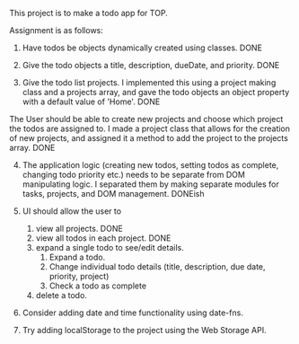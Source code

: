 This project is to make a todo app for TOP.

Assignment is as follows:

1. Have todos be objects dynamically created using classes. DONE

2. Give the todo objects a title, description, dueDate, and priority. DONE

3. Give the todo list projects. I implemented this using a project making class and a projects array, and gave the todo objects an object property with a default value of 'Home'. DONE

The User should be able to create new projects and choose which project the todos are assigned to. I made a project class that allows for the creation of new projects, and assigned it a method to add the project to the projects array. DONE

4. The application logic (creating new todos, setting todos as complete, changing todo priority etc.) needs to be separate from DOM manipulating logic. I separated them by making separate modules for tasks, projects, and DOM management. DONEish

5. UI should allow the user to
    1. view all projects. DONE
    2. view all todos in each project. DONE
    3. expand a single todo to see/edit details.
        1. Expand a todo.
        2. Change individual todo details (title, description, due date, priority, project)
        3. Check a todo as complete
    4. delete a todo.

6. Consider adding date and time functionality using date-fns.

7. Try adding localStorage to the project using the Web Storage API.